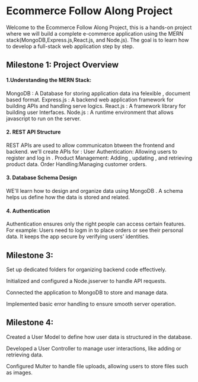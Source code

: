 # Ecommerce Follow Along Project
Welcome to the Ecommerce Follow Along Project, this is a hands-on project where we will build a complete e-commerce application using the MERN stack(MongoDB,Express.js,React.js, and Node.js). The goal is to learn how to develop a full-stack web application step by step.

## Milestone 1: Project Overview 

#### 1.Understanding the MERN Stack:
MongoDB : A Database for storing application data ina felexible , document based format.
Express.js : A backend web application framework for building APIs and handling serve logics.
React.js : A framework library for building user Interfaces.
Node.js : A runtime environment that allows javascript to run on the server.

#### 2. REST API Structure
REST APIs are used to allow communicaton btween the frontend and backend.
we'll create APIs for :
User Authentication: Allowing users to register and log in .
Product Management: Adding , updating , and retrieving product data.
Order Handling:Managing customer orders.

#### 3. Database Schema Design 
WE'll learn how to design and organize data using MongoDB . A schema helps us define how the data is stored and related.

#### 4. Authentication 
Authentication ensures only the right people can access certain features. For example:
Users need to logm in to place orders or see their personal data.
It keeps the app secure by verifying users' identities.


## Milestone 3:
Set up dedicated folders for organizing backend code effectively.

Initialized and configured a Node.jsserver to handle API requests.

Connected the application to MongoDB to store and manage data.

Implemented basic error handling to ensure smooth server operation.

## Milestone 4:
Created a User Model to define how user data is structured in the database.

Developed a User Controller to manage user interactions, like adding or retrieving data.

Configured Multer to handle file uploads, allowing users to store files such as images.
